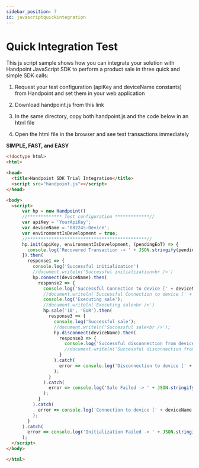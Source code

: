 ```yaml
---
sidebar_position: 7
id: javascriptquickintegration
---
```




# Quick Integration Test

This js script sample shows how you can integrate your solution with Handpoint JavaScript SDK to perform a product sale in three quick and simple SDK calls:

1) Request your test configuration (apiKey and deviceName constants) from Handpoint and set them in your web application

2) Download handpoint.js from this link

3) In the same directory, copy both handpoint.js and the code below in an html file

4) Open the html file in the browser and see test transactions immediately

**SIMPLE, FAST, and EASY**

```html
<!doctype html>
<html>

<head>
  <title>Handpoint SDK Trial Integration</title>
  <script src="handpoint.js"></script>
</head>

<body>
  <script>
      var hp = new Handpoint()
      //************* Test configuration *************//
      var apiKey = 'YourApiKey';
      var deviceName = '082245-Device';
      var environmentIsDevelopment = true;
      //*********************************************//
      hp.init(apiKey, environmentIsDevelopment, (pendingEoT) => {
        console.log('Recovered Transaction -> ' + JSON.stringify(pendingEoT));
      }).then(
        response1 => {
          console.log('Successful initialization')
          //document.writeln('Successful initialization<br />')
          hp.connect(deviceName).then(
            response2 => {
              console.log('Successful Connection to device [' + deviceName + ']');
              //document.writeln('Successful Connection to device [' + deviceName + ']<br />')
              console.log('Executing sale');
              //document.writeln('Executing sale<br />')
              hp.sale('10', 'EUR').then(
                response3 => {
                  console.log('Successful sale');
                  //document.writeln('Successful sale<br />');
                  hp.disconnect(deviceName).then(
                    response3 => {
                      console.log('Successful disconnection from device [' + deviceName + ']')
                      //document.writeln('Successful disconnection from device [' + deviceName + ']<br />')
                    }
                  ).catch(
                    error => console.log('Disconnection to device [' + deviceName + '] Failed -> ' + JSON.stringify(error))
                  );
                }
              ).catch(
                error => console.log('Sale Failed -> ' + JSON.stringify(error))
              );
            }
          ).catch(
            error => console.log('Connection to device [' + deviceName + '] Failed -> ' + JSON.stringify(error))
          );
        }
      ).catch(
        error => console.log('Initialization Failed -> ' + JSON.stringify(error))
      );
  </script>
</body>

</html>
```